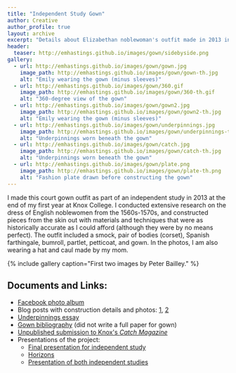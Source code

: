 ```yaml
---
title: "Independent Study Gown"
author: Creative
author_profile: true
layout: archive
excerpt: "Details about Elizabethan noblewoman's outfit made in 2013 independent study."
header:
  teaser: http://emhastings.github.io/images/gown/sidebyside.png
gallery:
  - url: http://emhastings.github.io/images/gown/gown.jpg
    image_path: http://emhastings.github.io/images/gown/gown-th.jpg
    alt: "Emily wearing the gown (minus sleeves)"
  - url: http://emhastings.github.io/images/gown/360.gif
    image_path: http://emhastings.github.io/images/gown/360-th.gif
    alt: "360-degree view of the gown"
  - url: http://emhastings.github.io/images/gown/gown2.jpg
    image_path: http://emhastings.github.io/images/gown/gown2-th.jpg
    alt: "Emily wearing the gown (minus sleeves)"
  - url: http://emhastings.github.io/images/gown/underpinnings.jpg
    image_path: http://emhastings.github.io/images/gown/underpinnings-th.jpg
    alt: "Underpinnings worn beneath the gown"
  - url: http://emhastings.github.io/images/gown/catch.jpg
    image_path: http://emhastings.github.io/images/gown/catch-th.jpg
    alt: "Underpinnings worn beneath the gown"
  - url: http://emhastings.github.io/images/gown/plate.png
    image_path: http://emhastings.github.io/images/gown/plate-th.png
    alt: "Fashion plate drawn before constructing the gown"
---
```


I made this court gown outfit as part of an independent study in 2013 at the end of my first year at Knox College. I conducted extensive research on the dress of English noblewomen from the 1560s-1570s, and constructed pieces from the skin out with materials and techniques that were as historically accurate as I could afford (although they were by no means perfect).  The outfit included a smock, pair of bodies (corset), Spanish farthingale, bumroll, partlet, petticoat, and gown. In the photos, I am also wearing a hat and caul made by my mom.

{% include gallery caption="First two images by Peter Bailley." %}

## Documents and Links:
* [Facebook photo album](https://www.facebook.com/media/set/?set=a.432146646877542.1073741825.100002466328041&amp;type=1&amp;l=1c4cc4c189)
* Blog posts with construction details and photos: [1](http://realmsoflegend.blogspot.com/2013/06/rain-and-renaissance-regalia.html), [2](http://realmsoflegend.blogspot.com/2013/06/more-independent-study-gown-pictures.html)
* [Underpinnings essay](https://emhastings.github.io/files/underpinnings.pdf)
* [Gown bibliography](https://emhastings.github.io/files/gown-sources.pdf) (did not write a full paper for gown)
* [Unpublished submission to Knox's _Catch Magazine_](https://emhastings.github.io/files/catch.pdf)
* Presentations of the project:
  * [Final presentation for independent study](https://emhastings.github.io/talks/2013-05-30-costume-presentation)
  * [Horizons](https://emhastings.github.io/talks/2014-02-11-costume-horizons)
  * [Presentation of both independent studies](https://emhastings.github.io/talks/2016-05-25-costume-final)


